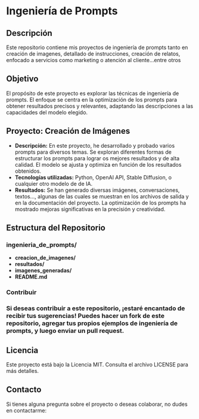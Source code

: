 # Ingeniería de Prompts

## Descripción

Este repositorio contiene mis proyectos de ingeniería de prompts tanto en creación de imagenes, detallado de instrucciones, creación de relatos, enfocado a servicios como marketing o atención al cliente...entre otros

## Objetivo

El propósito de este proyecto es explorar las técnicas de ingeniería de prompts. El enfoque se centra en la optimización de los prompts para obtener resultados precisos y relevantes, adaptando las descripciones a las capacidades del modelo elegido.

## Proyecto: Creación de Imágenes

- **Descripción:** En este proyecto, he desarrollado y probado varios prompts para diversos temas. Se exploran diferentes formas de estructurar los prompts para lograr os mejores resultados y de alta calidad. El modelo se ajusta y optimiza en función de los resultados obtenidos.
- **Tecnologías utilizadas:** Python, OpenAI API, Stable Diffusion, o cualquier otro modelo de de IA.
- **Resultados:** Se han generado diversas imágenes, conversaciones, textos..., algunas de las cuales se muestran en los archivos de salida y en la documentación del proyecto. La optimización de los prompts ha mostrado mejoras significativas en la precisión y creatividad.


## Estructura del Repositorio

### ingenieria_de_prompts/
- **creacion_de_imagenes/**
- **resultados/**
- **imagenes_generadas/**
- **README.md**

  
### Contribuir
### Si deseas contribuir a este repositorio, ¡estaré encantado de recibir tus sugerencias! Puedes hacer un fork de este repositorio, agregar tus propios ejemplos de ingeniería de prompts, y luego enviar un pull request.

## Licencia
Este proyecto está bajo la Licencia MIT. Consulta el archivo LICENSE para más detalles.

## Contacto
Si tienes alguna pregunta sobre el proyecto o deseas colaborar, no dudes en contactarme:

